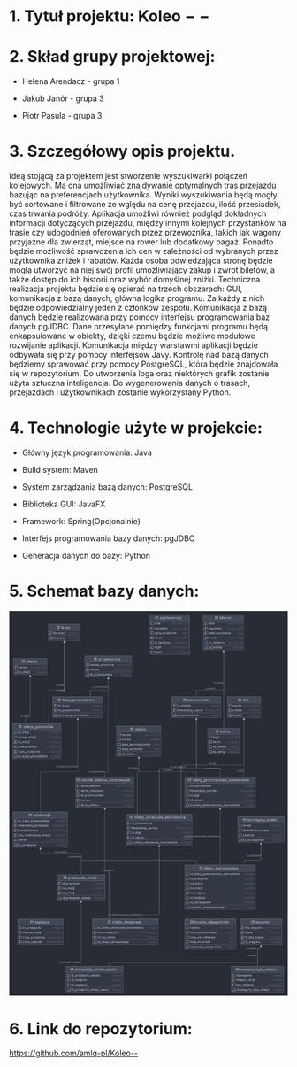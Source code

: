 # 1. Tytuł projektu: Koleo − −

# 2. Skład grupy projektowej:

-   Helena Arendacz - grupa 1

-   Jakub Janór - grupa 3

-   Piotr Pasula - grupa 3

# 3. Szczegółowy opis projektu.

Ideą stojącą za projektem jest stworzenie wyszukiwarki połączeń
kolejowych. Ma ona umożliwiać znajdywanie optymalnych tras przejazdu
bazując na preferencjach użytkownika. Wyniki wyszukiwania będą mogły być
sortowane i filtrowane ze wględu na cenę przejazdu, ilość przesiadek,
czas trwania podróży. Aplikacja umożliwi również podgląd dokładnych
informacji dotyczących przejazdu, między innymi kolejnych przystanków na
trasie czy udogodnień oferowanych przez przewoźnika, takich jak wagony
przyjazne dla zwierząt, miejsce na rower lub dodatkowy bagaż. Ponadto
będzie możliwość sprawdzenia ich cen w zależności od wybranych przez
użytkownika zniżek i rabatów. Każda osoba odwiedzająca stronę będzie
mogła utworzyć na niej swój profil umożliwiający zakup i zwrot biletów,
a także dostęp do ich historii oraz wybór domyślnej zniżki. Techniczna
realizacja projektu będzie się opierać na trzech obszarach: GUI,
komunikacja z bazą danych, główna logika programu. Za każdy z nich
będzie odpowiedzialny jeden z członków zespołu. Komunikacja z bazą
danych będzie realizowana przy pomocy interfejsu programowania baz
danych pgJDBC. Dane przesyłane pomiędzy funkcjami programu będą
enkapsulowane w obiekty, dzięki czemu będzie możliwe modułowe rozwijanie
aplikacji. Komunikacja między warstawmi aplikacji będzie odbywała się
przy pomocy interfejsów Javy. Kontrolę nad bazą danych będziemy
sprawować przy pomocy PostgreSQL, która będzie znajdowała się w
repozytorium. Do utworzenia loga oraz niektórych grafik zostanie użyta
sztuczna inteligencja. Do wygenerowania danych o trasach, przejazdach i
użytkownikach zostanie wykorzystany Python.

# 4. Technologie użyte w projekcie: 

-   Główny język programowania: Java

-   Build system: Maven

-   System zarządzania bazą danych: PostgreSQL

-   Biblioteka GUI: JavaFX

-   Framework: Spring(Opcjonalnie)

-   Interfejs programowania bazy danych: pgJDBC

-   Generacja danych do bazy: Python
    
# 5. Schemat bazy danych:

![Schemat bazy danych](diagramv5.png "Schemat bazy danych")

# 6. Link do repozytorium:

<https://github.com/amlq-pl/Koleo-->
